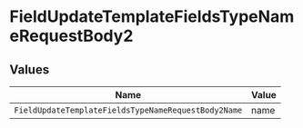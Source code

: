 # FieldUpdateTemplateFieldsTypeNameRequestBody2


## Values

| Name                                                | Value                                               |
| --------------------------------------------------- | --------------------------------------------------- |
| `FieldUpdateTemplateFieldsTypeNameRequestBody2Name` | name                                                |